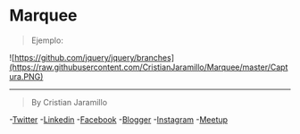 Marquee
=======
>Ejemplo:

![https://github.com/jquery/jquery/branches](https://raw.githubusercontent.com/CristianJaramillo/Marquee/master/Captura.PNG)

---
>By Cristian Jaramillo 

-[Twitter](https://twitter.com/CristianOmarJar)
-[Linkedin](https://www.linkedin.com/in/cristianomarjar)
-[Facebook](https://www.facebook.com/Chuck.matta)
-[Blogger](http://cristianomarjaramillo.blogspot.mx/)
-[Instagram](http://instagram.com/cristianomarjar)
-[Meetup](http://www.meetup.com/members/134442142/)